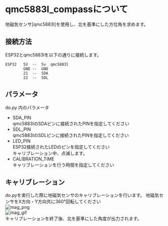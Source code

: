 # qmc5883l_compassについて
地磁気センサ[qmc5883l]を使用し、北を基準にした方位角を求めます。

## 接続方法
ESP32とqmc5883lを以下の通りに接続します。
```
ESP32   5V  --  5v  qmc5883l
        GND --  GND
        21  --  SDA
        22  --  SDL
```

## パラメータ
do.py 内のパラメータ
* SDA_PIN   
    qmc5883lのSDAピンに接続されたPINを指定してください
* SDL_PIN   
    qmc5883lのSDLピンに接続されたPINを指定してください
* LED_PIN   
    ESP32接続されたLEDのピンを指定してください   
    キャリブレーション中、点滅します。
* CALIBRATION_TIME   
    キャリブレーションを行う時間を指定してください

## キャリブレーション
do.pyを実行した際に地磁気センサのキャリブレーションを行います。
地磁気センサをX方向・Y方向共に360°回転してください   
![mag_png](img/mag_c.png)   
![mag_gif](img/mag_c.gif)   
キャリブレーションを終了後、北を基準にした角度が出力されます。